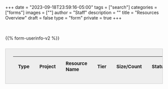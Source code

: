+++
date = "2023-09-18T23:59:16-05:00"
tags = ["search"]
categories = ["forms"]
images = [""]
author = "Staff"
description = ""
title = "Resources Overview"
draft = false
type = "form"
private = true
+++
<style>

  .table-container {
    width: 100%;
    margin: 0 auto;
    padding-top: 10px;
    overflow-x: auto;
  }

  .resource-preview-table {
    width: 100%;
    border-collapse: collapse;
    font-size: 15px;
    padding: 1.5rem;
    background-color: #eee;
    border: solid 1px #ccc;
    margin-bottom: 1rem;
    overflow: hidden;
  }


  .resource-preview-table th,
  .resource-preview-table td {
    text-align: left;
    padding: 12px 16px;
  }
  
  /* Responsive adjustment */
  @media (max-width: 768px) {
    .resource-preview-table th,
    .resource-preview-table td {
      padding: 10px 8px;
      font-size: 13px;
    }
  }
</style>
<!-- Core scripts needed for form functionality -->
<script type="text/javascript" src="https://cdnjs.cloudflare.com/ajax/libs/jquery/3.6.0/jquery.min.js"></script>

<div class="message" id="resultMessage"></div><br /><br/>
  {{% form-userinfo-v2 %}} 
<div class="table-container">
  <!-- Table for Resource Preview -->
    <table class="table table-bordered table-hover resource-preview-table">
        <thead>
            <tr>
                <th scope="col">Type</th>
                <th scope="col">Project</th>
                <th scope="col">Resource Name</th>
                <th scope="col">Tier</th>
                <th scope="col">Size/Count</th>
                <th scope="col">Status</th>
                <th scope="col"></th>
            </tr>
        </thead>
        <tbody id="resource_preview_table_body">
            <!-- Rows will be dynamically injected by JavaScript -->
        </tbody>
    </table>
</div>

<script type="text/javascript" src="/js/response-message.js"></script>
<script type="text/javascript" src="/js/user-session-v2.js"></script>
<script type="text/javascript" src="/js/support-request.js"></script>
